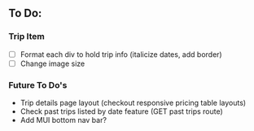 ## To Do:


### Trip Item
- [ ] Format each div to hold trip info (italicize dates, add border)
- [ ] Change image size

### Future To Do's
- Trip details page layout (checkout responsive pricing table layouts)
- Check past trips listed by date feature (GET past trips route)
- Add MUI bottom nav bar?





